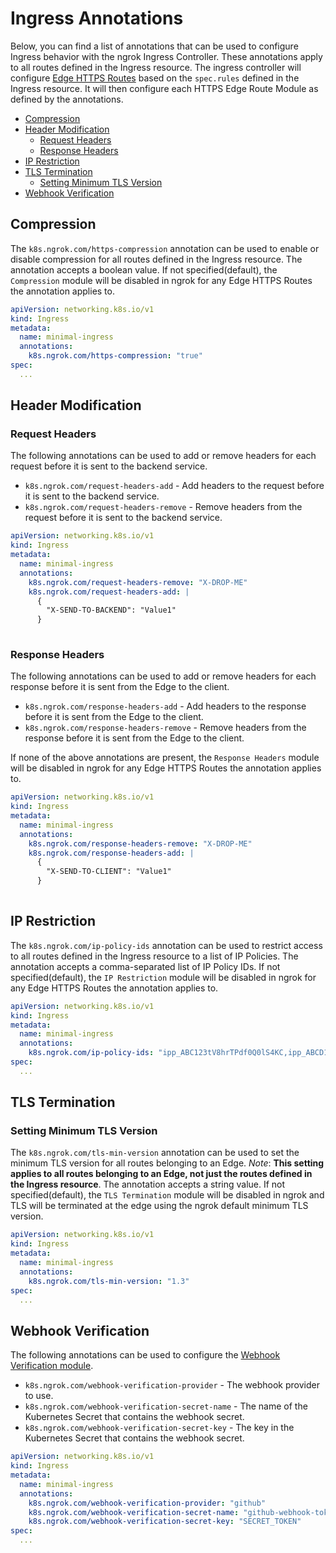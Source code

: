 # Ingress Annotations

Below, you can find a list of annotations that can be used to configure Ingress behavior with the ngrok Ingress Controller. These annotations apply to all routes defined in the Ingress resource. The ingress
controller will configure [Edge HTTPS Routes](https://ngrok.com/docs/api/resources/edges-https-routes)
based on the `spec.rules` defined in the Ingress resource. It will then configure each HTTPS Edge Route Module as defined by the annotations.

- [Compression](#compression)
- [Header Modification](#header-modification)
  - [Request Headers](#request-headers)
  - [Response Headers](#response-headers)
- [IP Restriction](#ip-restriction)
- [TLS Termination](#tls-termination)
  - [Setting Minimum TLS Version](#setting-minimum-tls-version)
- [Webhook Verification](#webhook-verification)

## Compression

The `k8s.ngrok.com/https-compression` annotation can be used to enable or disable compression for
all routes defined in the Ingress resource. The annotation accepts a boolean value. If not specified(default), the `Compression` module will be disabled in ngrok for any Edge HTTPS Routes the annotation applies to.


```yaml
apiVersion: networking.k8s.io/v1
kind: Ingress
metadata:
  name: minimal-ingress
  annotations:
    k8s.ngrok.com/https-compression: "true"
spec:
  ...
```

## Header Modification

### Request Headers

The following annotations can be used to add or remove headers for each request before it is sent to the backend service.

* `k8s.ngrok.com/request-headers-add` - Add headers to the request before it is sent to the backend service.
* `k8s.ngrok.com/request-headers-remove` - Remove headers from the request before it is sent to the backend service.
  
```yaml
apiVersion: networking.k8s.io/v1
kind: Ingress
metadata:
  name: minimal-ingress
  annotations:
    k8s.ngrok.com/request-headers-remove: "X-DROP-ME"
    k8s.ngrok.com/request-headers-add: |
      {
        "X-SEND-TO-BACKEND": "Value1"
      }
    
```

### Response Headers

The following annotations can be used to add or remove headers for each response before it is sent from the Edge to the client.

* `k8s.ngrok.com/response-headers-add` - Add headers to the response before it is sent from the Edge to the client.
* `k8s.ngrok.com/response-headers-remove` - Remove headers from the response before it is sent from the Edge to the client.

If none of the above annotations are present, the `Response Headers` module will be disabled in ngrok for any Edge HTTPS Routes the annotation applies to.

```yaml
apiVersion: networking.k8s.io/v1
kind: Ingress
metadata:
  name: minimal-ingress
  annotations:
    k8s.ngrok.com/response-headers-remove: "X-DROP-ME"
    k8s.ngrok.com/response-headers-add: |
      {
        "X-SEND-TO-CLIENT": "Value1"
      }
    
```


## IP Restriction

The `k8s.ngrok.com/ip-policy-ids` annotation can be used to restrict access to all routes defined in the Ingress resource to a list of IP Policies. The annotation accepts a comma-separated list of IP Policy IDs. If not specified(default), the `IP Restriction` module will be disabled in ngrok for any Edge HTTPS Routes the annotation applies to.

```yaml
apiVersion: networking.k8s.io/v1
kind: Ingress
metadata:
  name: minimal-ingress
  annotations:
    k8s.ngrok.com/ip-policy-ids: "ipp_ABC123tV8hrTPdf0Q0lS4KC,ipp_ABCD123V8hrTPdf0Q0lS4"
spec:
  ...
```


## TLS Termination

### Setting Minimum TLS Version

The `k8s.ngrok.com/tls-min-version` annotation can be used to set the minimum TLS version for all routes belonging to an Edge. *Note*: **This setting applies to all routes
belonging to an Edge, not just the routes defined in the Ingress resource**. The annotation accepts a string value. If not specified(default), the `TLS Termination` module will be disabled in ngrok and TLS will be terminated at the edge using the ngrok default minimum TLS version.

```yaml
apiVersion: networking.k8s.io/v1
kind: Ingress
metadata:
  name: minimal-ingress
  annotations:
    k8s.ngrok.com/tls-min-version: "1.3"
spec:
  ...
```

## Webhook Verification

The following annotations can be used to configure the [Webhook Verification module](https://ngrok.com/docs/cloud-edge/modules/webhook).

* `k8s.ngrok.com/webhook-verification-provider` - The webhook provider to use.
* `k8s.ngrok.com/webhook-verification-secret-name` - The name of the Kubernetes Secret that contains the webhook secret.
* `k8s.ngrok.com/webhook-verification-secret-key` - The key in the Kubernetes Secret that contains the webhook secret.

```yaml
apiVersion: networking.k8s.io/v1
kind: Ingress
metadata:
  name: minimal-ingress
  annotations:
    k8s.ngrok.com/webhook-verification-provider: "github"
    k8s.ngrok.com/webhook-verification-secret-name: "github-webhook-token"
    k8s.ngrok.com/webhook-verification-secret-key: "SECRET_TOKEN"
spec:
  ...
```
